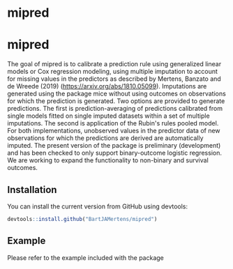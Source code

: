 # mipred
mipred
======

The goal of mipred is to calibrate a prediction rule using generalized linear models or Cox regression modeling, using multiple imputation to account for missing values in the predictors as described by Mertens, Banzato and de Wreede (2019) (<https://arxiv.org/abs/1810.05099>). Imputations are generated using the package mice without using outcomes on observations for which the prediction is generated. Two options are provided to generate predictions. The first is prediction-averaging of predictions calibrated from single models fitted on single imputed datasets within a set of multiple imputations. The second is application of the Rubin's rules pooled model. For both implementations, unobserved values in the predictor data of new observations for which the predictions are derived are automatically imputed. The present version of the package is preliminary (development) and has been checked to only support binary-outcome logistic regression. We are working to expand the functionality to non-binary and survival outcomes.

Installation
------------

<!-- You can install the released version of mipred from [CRAN](https://CRAN.R-project.org) with: -->
You can install the current version from GitHub using devtools:

``` r
devtools::install.github("BartJAMertens/mipred")
```

Example
-------

Please refer to the example included with the package
